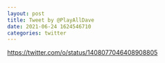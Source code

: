 ```yaml
--- 
layout: post 
title: Tweet by @PlayAllDave 
date: 2021-06-24 1624546710 
categories: twitter 
--- 
```

https://twitter.com/o/status/1408077046408908805